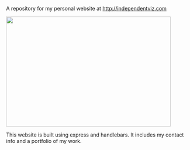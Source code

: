 A repository for my personal website at http://independentviz.com


<img width='450' height='300' src='https://dry-headland-57694.herokuapp.com/images/dataViz_img/independentviz.jpg'/>


This website is built using express and handlebars. It includes my contact info and a portfolio of my work.
